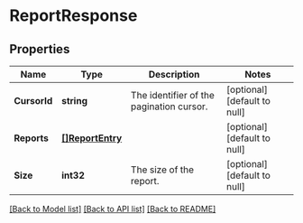 # ReportResponse

## Properties
Name | Type | Description | Notes
------------ | ------------- | ------------- | -------------
**CursorId** | **string** | The identifier of the pagination cursor. | [optional] [default to null]
**Reports** | [**[]ReportEntry**](ReportEntry.md) |  | [optional] [default to null]
**Size** | **int32** | The size of the report. | [optional] [default to null]

[[Back to Model list]](../README.md#documentation-for-models) [[Back to API list]](../README.md#documentation-for-api-endpoints) [[Back to README]](../README.md)


